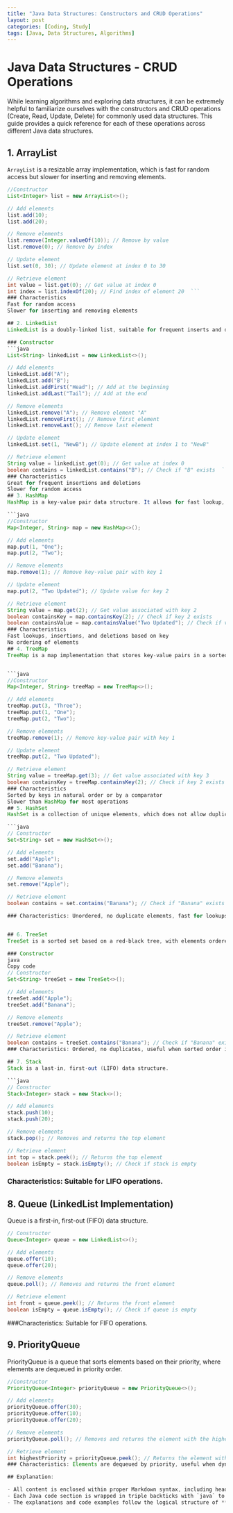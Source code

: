 ```yaml
---
title: "Java Data Structures: Constructors and CRUD Operations"
layout: post
categories: [Coding, Study]
tags: [Java, Data Structures, Algorithms]
---
```


# Java Data Structures - CRUD Operations

While learning algorithms and exploring data structures, it can be extremely helpful to familiarize ourselves with the constructors and CRUD operations (Create, Read, Update, Delete) for commonly used data structures. This guide provides a quick reference for each of these operations across different Java data structures.


## 1. ArrayList

`ArrayList` is a resizable array implementation, which is fast for random access but slower for inserting and removing elements.

```java
//Constructor
List<Integer> list = new ArrayList<>();

// Add elements
list.add(10); 
list.add(20);

// Remove elements
list.remove(Integer.valueOf(10)); // Remove by value
list.remove(0); // Remove by index

// Update element
list.set(0, 30); // Update element at index 0 to 30

// Retrieve element
int value = list.get(0); // Get value at index 0
int index = list.indexOf(20); // Find index of element 20  ```
### Characteristics
Fast for random access
Slower for inserting and removing elements

## 2. LinkedList 
LinkedList is a doubly-linked list, suitable for frequent inserts and deletes but slower for random access.

### Constructor
```java
List<String> linkedList = new LinkedList<>();

// Add elements
linkedList.add("A");
linkedList.add("B");
linkedList.addFirst("Head"); // Add at the beginning
linkedList.addLast("Tail"); // Add at the end

// Remove elements
linkedList.remove("A"); // Remove element "A"
linkedList.removeFirst(); // Remove first element
linkedList.removeLast(); // Remove last element

// Update element
linkedList.set(1, "NewB"); // Update element at index 1 to "NewB"

// Retrieve element
String value = linkedList.get(0); // Get value at index 0
boolean contains = linkedList.contains("B"); // Check if "B" exists  ```
### Characteristics
Great for frequent insertions and deletions
Slower for random access
## 3. HashMap
HashMap is a key-value pair data structure. It allows for fast lookup, insertion, and deletion based on the key.

```java
//Constructor
Map<Integer, String> map = new HashMap<>();

// Add elements
map.put(1, "One");
map.put(2, "Two");

// Remove elements
map.remove(1); // Remove key-value pair with key 1

// Update element
map.put(2, "Two Updated"); // Update value for key 2

// Retrieve element
String value = map.get(2); // Get value associated with key 2
boolean containsKey = map.containsKey(2); // Check if key 2 exists
boolean containsValue = map.containsValue("Two Updated"); // Check if value "Two Updated" exists ```
### Characteristics
Fast lookups, insertions, and deletions based on key
No ordering of elements
## 4. TreeMap
TreeMap is a map implementation that stores key-value pairs in a sorted order.


```java
//Constructor
Map<Integer, String> treeMap = new TreeMap<>();

// Add elements
treeMap.put(3, "Three");
treeMap.put(1, "One");
treeMap.put(2, "Two");

// Remove elements
treeMap.remove(1); // Remove key-value pair with key 1

// Update element
treeMap.put(2, "Two Updated");

// Retrieve element
String value = treeMap.get(3); // Get value associated with key 3
boolean containsKey = treeMap.containsKey(2); // Check if key 2 exists```
### Characteristics
Sorted by keys in natural order or by a comparator
Slower than HashMap for most operations
## 5. HashSet
HashSet is a collection of unique elements, which does not allow duplicate values.

```java
// Constructor
Set<String> set = new HashSet<>();

// Add elements
set.add("Apple");
set.add("Banana");

// Remove elements
set.remove("Apple");

// Retrieve element
boolean contains = set.contains("Banana"); // Check if "Banana" exists ```

### Characteristics: Unordered, no duplicate elements, fast for lookups and inserts.


## 6. TreeSet
TreeSet is a sorted set based on a red-black tree, with elements ordered either by natural order or custom comparator.

### Constructor
java
Copy code
// Constructor
Set<String> treeSet = new TreeSet<>();

// Add elements
treeSet.add("Apple");
treeSet.add("Banana");

// Remove elements
treeSet.remove("Apple");

// Retrieve element
boolean contains = treeSet.contains("Banana"); // Check if "Banana" exists
### Characteristics: Ordered, no duplicates, useful when sorted order is required.

## 7. Stack
Stack is a last-in, first-out (LIFO) data structure.

```java
// Constructor
Stack<Integer> stack = new Stack<>();

// Add elements
stack.push(10);
stack.push(20);

// Remove elements
stack.pop(); // Removes and returns the top element

// Retrieve element
int top = stack.peek(); // Returns the top element
boolean isEmpty = stack.isEmpty(); // Check if stack is empty
```
### Characteristics: Suitable for LIFO operations.

## 8. Queue (LinkedList Implementation)
Queue is a first-in, first-out (FIFO) data structure.

```java
// Constructor
Queue<Integer> queue = new LinkedList<>();

// Add elements
queue.offer(10);
queue.offer(20);

// Remove elements
queue.poll(); // Removes and returns the front element

// Retrieve element
int front = queue.peek(); // Returns the front element
boolean isEmpty = queue.isEmpty(); // Check if queue is empty
```
###Characteristics: Suitable for FIFO operations.

## 9. PriorityQueue
PriorityQueue is a queue that sorts elements based on their priority, where elements are dequeued in priority order.

```java
//Constructor
PriorityQueue<Integer> priorityQueue = new PriorityQueue<>();

// Add elements
priorityQueue.offer(30);
priorityQueue.offer(10);
priorityQueue.offer(20);

// Remove elements
priorityQueue.poll(); // Removes and returns the element with the highest priority

// Retrieve element
int highestPriority = priorityQueue.peek(); // Returns the element with the highest priority ```
### Characteristics: Elements are dequeued by priority, useful when dynamic sorting is needed.

## Explanation:

- All content is enclosed within proper Markdown syntax, including headings, lists, and Java code blocks.
- Each Java code section is wrapped in triple backticks with `java` to enable syntax highlighting in supported Markdown environments.
- The explanations and code examples follow the logical structure of **ArrayList**, **LinkedList**, **HashMap**, **TreeMap**, and **HashSet** sections.
